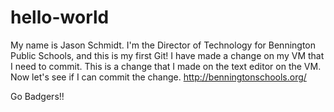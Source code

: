 # hello-world
My name is Jason Schmidt. I'm the Director of Technology for Bennington Public Schools, and this is my first Git!
I have made a change on my VM that I need to commit.
This is a change that I made on the text editor on the VM. Now let's see if I can commit the change.
http://benningtonschools.org/

Go Badgers!!
